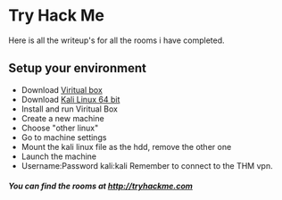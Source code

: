 # Try Hack Me
Here is all the writeup's for all the rooms i have completed.

## Setup your environment
- Download [Viritual box](https://www.virtualbox.org/wiki/Downloads)
- Download [Kali Linux 64 bit](https://www.offensive-security.com/kali-linux-vm-vmware-virtualbox-image-download/)
- Install and run Viritual Box
- Create a new machine
- Choose "other linux"
- Go to machine settings
- Mount the kali linux file as the hdd, remove the other one
- Launch the machine
- Username:Password kali:kali
Remember to connect to the THM vpn.

##### You can find the rooms at http://tryhackme.com
